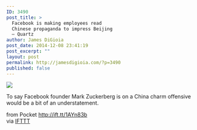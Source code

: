 ```yaml
---
ID: 3490
post_title: >
  Facebook is making employees read
  Chinese propaganda to impress Beijing
  – Quartz
author: James DiGioia
post_date: 2014-12-08 23:41:19
post_excerpt: ""
layout: post
permalink: http://jamesdigioia.com/?p=3490
published: false
---
```

![][1]  
  
To say Facebook founder Mark Zuckerberg is on a China charm offensive would be a bit of an understatement.  
  
from Pocket http://ift.tt/1AYn83b  
via [IFTTT][2]

 [1]: http://ift.tt/1sbLkJU
 [2]: http://ift.tt/1c4nCfM